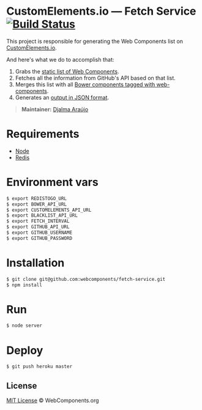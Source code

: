 # CustomElements.io — Fetch Service [![Build Status](https://secure.travis-ci.org/webcomponents/fetch-service.png?branch=master)](https://travis-ci.org/webcomponents/fetch-service)

This project is responsible for generating the Web Components list on [CustomElements.io](http://customelements.io).

And here's what we do to accomplish that:

1. Grabs the [static list of Web Components](https://github.com/webcomponents/customelements.io/blob/gh-pages/data/repos.json).
2. Fetches all the information from GitHub's API based on that list.
3. Merges this list with all [Bower components tagged with web-components](https://bower-component-list.herokuapp.com/keyword/web-components).
4. Generates an [output in JSON format](http://customelementsio.herokuapp.com/).

> **Maintainer:** [Djalma Araújo](https://github.com/djalmaaraujo)

# Requirements

- [Node](http://nodejs.org/)
- [Redis](http://redis.io/)

# Environment vars

```bash
$ export REDISTOGO_URL
$ export BOWER_API_URL
$ export CUSTOMELEMENTS_API_URL
$ export BLACKLIST_API_URL
$ export FETCH_INTERVAL
$ export GITHUB_API_URL
$ export GITHUB_USERNAME
$ export GITHUB_PASSWORD
```

# Installation
```bash
$ git clone git@github.com:webcomponents/fetch-service.git
$ npm install
```

# Run

```bash
$ node server
```

# Deploy

```bash
$ git push heroku master
```

## License

[MIT License](http://webcomponentsorg.mit-license.org/) © WebComponents.org
